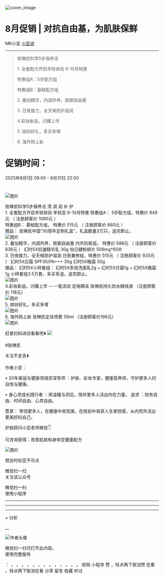 ![cover_image](https://mmbiz.qpic.cn/mmbiz_jpg/A8SKDch4cJEqo2LrjUd0ib8Z2YyU22xgh08hSeg6icoS4KoiblsrEGe3yViaYr95G5vfgcHKoz1bRPVLyicj1m961bg/0?wx_fmt=jpeg)

#  8月促销 | 对抗自由基，为肌肤保鲜

MK小亚  [ 小亚说 ](javascript:void\(0\);)

__ _ _ _ _

> 玫琳凯科学5步保养法
>
> 1\. 全套配方开启年轻体验 8-10月特惠
>
> 特惠组A：5步配方组
>
> 特惠组B：基础配方组
>
> 2\. 叠加精华，内调外养，抵御自由基
>
> 3\. 日夜接力，全天候防护滋润
>
> 4.彩妆新品，闪耀上市
>
> 5\. 缤纷好礼，多买多增
>
> 6\. 海外购上新
>
>  
>

#  

#  促销时间：

2025年8月1日 09:00 - 8月31日 22:00

#  

![图片](https://mmbiz.qpic.cn/mmbiz_jpg/A8SKDch4cJEqo2LrjUd0ib8Z2YyU22xghoSiaiaAlQfhaIAwiagwMibAJOF0XHgCIKNGq4fyWNuG1K203jedZXJPqTA/640?wx_fmt=jpeg)  
  
玫琳凯科学5步保养法  清  调  润  补  护  
1\.  全套配方开启年轻体验 年轻态  8-10月特惠  特惠组A：  5步配方组，特惠价  848元  （  注册顾客价 1090元  ）  
特惠组B：  基础配方组，  特惠价  515元  （  注册顾客价 660元  ）  
赠品：  玫琳凯中国“30周年定制礼盒”，礼盒数量3万只，送完即止。  
![图片](https://mmecoa.qpic.cn/sz_mmecoa_png/9ZHXDCwkBttCdqZ4HuKQOGOlicF7CsfJBbEFqicz0O3zh4nXpaAwAxKrYOALEvxBdiar8ibnlqfBS2Hzykt8aAJVMg/640?wx_fmt=png&from=appmsg&randomid=kg461hlh&tp=wxpic&wxfrom=10005&wx_lazy=1)  
2\. 叠加精华，内调外养，抵御自由基  内外抗氧组，  特惠价  588元  （  注册顾客价 838元  ）  幻时5X抗皱精华乳 30g
怡日健粉妍片 506mg*60片  
3\. 日夜接力，全天候防护滋润  日夜兼修组，特惠价  515元  （  注册顾客价 920元  ）  幻时5X日霜 SPF30/PA+++ 30g
幻时5X晚霜 30g  
赠品：  幻时5X小样套组：  幻时5X多效洗面乳2g + 幻时5X日霜1g + 幻时5X晚霜1g  小样套组3.5万套，多买多送，送完即止。  
![图片](https://mmecoa.qpic.cn/sz_mmecoa_png/9ZHXDCwkBttCdqZ4HuKQOGOlicF7CsfJB0iabkhBXwaiamGqBFZy8L00DaKCaD4gTxGY4YNHYb0b761GXTQGiayg4A/640?wx_fmt=png&from=appmsg&randomid=13eaf9cz&tp=wxpic&wxfrom=10005&wx_lazy=1)  
4.彩妆新品，闪耀上市  \-- 一笔流动 定格睛采  玫琳凯持久防水眼线液 （注册顾客价 118元）  
![图片](https://mmecoa.qpic.cn/sz_mmecoa_png/9ZHXDCwkBttCdqZ4HuKQOGOlicF7CsfJB7kSHgnDetO2XFIvROJoCKFBUlpwGYXHnvEicabN2UugdV9GCUEIHkFg/640?wx_fmt=png&from=appmsg&randomid=umbt5z4v&tp=wxpic&wxfrom=10005&wx_lazy=1)  
5\. 缤纷好礼，多买多增  
![图片](https://mmecoa.qpic.cn/sz_mmecoa_png/9ZHXDCwkBttCdqZ4HuKQOGOlicF7CsfJBrCPZMuIhPrRXiaGxu4f7rialq0zoxhRowZ6qp3QiaarAbWwE9KtZArjDQ/640?wx_fmt=png&from=appmsg&randomid=93t0abyk&tp=wxpic&wxfrom=10005&wx_lazy=1)  
6\. 海外购上新  玫琳凯定妆喷雾 59ml （注册顾客价198元）  
![图片](https://mmecoa.qpic.cn/sz_mmecoa_png/9ZHXDCwkBttCdqZ4HuKQOGOlicF7CsfJB0Zx6T7ef9AKkKx27AibR5KO99M4Ttib4NLHCqk1be9iau1NkVxmZnYESw/640?wx_fmt=png&from=appmsg&randomid=5cra3xe8&tp=wxpic&wxfrom=10005&wx_lazy=1)

  

  
  
赶紧扫码进店看看吧⬇️
![](https://mmbiz.qpic.cn/mmbiz_jpg/A8SKDch4cJHn8iaoK3njTdxf5OicVyS3tXIwk7LDXjj73zo0LBXDBXWo7b5ksVMYcnD26ocxrEt8Xp4Gyzvl4N3Q/640?wx_fmt=jpeg)

  

#玫琳凯

  

关注不走丢⬇️

  

作者小亚：

•  20年美丽与健康领域资深导师  ：护肤、彩妆专家，健康营养师，守护更多人的自信与健康。

•  身心灵成长践行者  ：用温暖与洞见，陪伴更多人活出内在力量。  追求  ：财务自由、时间自由、心灵自由。

愿景：  带领更多人，在健康中发现美，在规划中收获人生掌控感，从内而外活出更美好的自己。

  

  

护肤顾问小亚老师微信👇

可咨询获得：改善肌肤和身体亚健康配方

  

![图片](https://mmbiz.qpic.cn/mmbiz_jpg/A8SKDch4cJGxIfYKKZiaKoNoQ4SrTpUic6vMvKSBneW6qWOOwXLibic8U7Nrh66ob5tuW0tyHDT5UoAoWEllI7f2Eg/640?wx_fmt=jpeg)  
  
  

  

  

预览时标签不可点

微信扫一扫  
关注该公众号



微信扫一扫  
使用小程序

****



****



****



×  分析

__

![作者头像](http://mmbiz.qpic.cn/mmbiz_png/A8SKDch4cJE0KicTMyrVCx3VLqEgic5sJ1V5QeGZTibG9GLZlSCXSj5ByXNkib5PBrZVMkI41KKxgwE1K9gfypUeRg/0?wx_fmt=png)

微信扫一扫可打开此内容，  
使用完整服务

：  ，  ，  ，  ，  ，  ，  ，  ，  ，  ，  ，  ，  。  视频  小程序  赞  ，轻点两下取消赞  在看  ，轻点两下取消在看
分享  留言  收藏  听过

